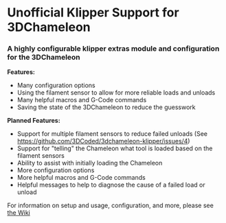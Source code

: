 # Unofficial Klipper Support for 3DChameleon
### A highly configurable klipper extras module and configuration for the 3DChameleon

**Features:**
- Many configuration options
- Using the filament sensor to allow for more reliable loads and unloads
- Many helpful macros and G-Code commands
- Saving the state of the 3DChameleon to reduce the guesswork

**Planned Features:**
- Support for multiple filament sensors to reduce failed unloads (See https://github.com/3DCoded/3dchameleon-klipper/issues/4)
- Support for "telling" the Chameleon what tool is loaded based on the filament sensors
- Ability to assist with initially loading the Chameleon
- More configuration options
- More helpful macros and G-Code commands
- Helpful messages to help to diagnose the cause of a failed load or unload

For information on setup and usage, configuration, and more, please see [the Wiki](https://github.com/3DCoded/3dchameleon-klipper/wiki)
